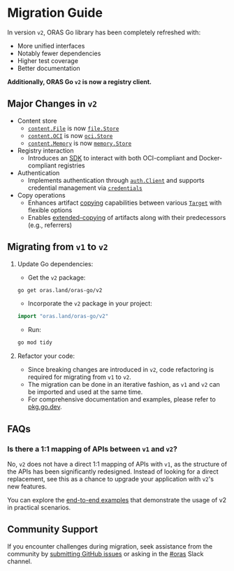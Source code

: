 # Migration Guide

In version `v2`, ORAS Go library has been completely refreshed with:

- More unified interfaces
- Notably fewer dependencies
- Higher test coverage
- Better documentation

**Additionally, ORAS Go `v2` is now a registry client.**

## Major Changes in `v2`

- Content store
  - [`content.File`](https://pkg.go.dev/oras.land/oras-go/pkg/content#File) is now [`file.Store`](https://pkg.go.dev/oras.land/oras-go/v2/content/file#Store)
  - [`content.OCI`](https://pkg.go.dev/oras.land/oras-go/pkg/content#OCI) is now [`oci.Store`](https://pkg.go.dev/oras.land/oras-go/v2/content/oci#Store)
  - [`content.Memory`](https://pkg.go.dev/oras.land/oras-go/pkg/content#Memory) is now [`memory.Store`](https://pkg.go.dev/oras.land/oras-go/v2/content/memory#Store)
- Registry interaction
  - Introduces an [SDK](https://pkg.go.dev/oras.land/oras-go/v2/registry/remote) to interact with both OCI-compliant and Docker-compliant registries
- Authentication
  - Implements authentication through [`auth.Client`](https://pkg.go.dev/oras.land/oras-go/v2/registry/remote/auth#Client) and supports credential management via [`credentials`](https://pkg.go.dev/oras.land/oras-go/v2/registry/remote/credentials)
- Copy operations
  - Enhances artifact [copying](https://pkg.go.dev/oras.land/oras-go/v2#Copy) capabilities between various [`Target`](https://pkg.go.dev/oras.land/oras-go/v2#Target) with flexible options
  - Enables [extended-copying](https://pkg.go.dev/oras.land/oras-go/v2#ExtendedCopy) of artifacts along with their predecessors (e.g., referrers)

## Migrating from `v1` to `v2`

1. Update Go dependencies:
   - Get the `v2` package:

    ```sh
    go get oras.land/oras-go/v2
    ```

   - Incorporate the `v2` package in your project:

    ```go
    import "oras.land/oras-go/v2"
    ```

   - Run:

    ```sh
    go mod tidy
    ```

2. Refactor your code:
   - Since breaking changes are introduced in `v2`, code refactoring is required for migrating from `v1` to `v2`.
   - The migration can be done in an iterative fashion, as `v1` and `v2` can be imported and used at the same time.  
   - For comprehensive documentation and examples, please refer to [pkg.go.dev](https://pkg.go.dev/oras.land/oras-go/v2).

## FAQs

### Is there a 1:1 mapping of APIs between `v1` and `v2`?

No, `v2` does not have a direct 1:1 mapping of APIs with `v1`, as the structure of the APIs has been significantly redesigned. Instead of looking for a direct replacement, see this as a chance to upgrade your application with `v2`'s new features.

You can explore the [end-to-end examples](https://pkg.go.dev/oras.land/oras-go/v2#pkg-overview) that demonstrate the usage of v2 in practical scenarios.

## Community Support

If you encounter challenges during migration, seek assistance from the community by [submitting GitHub issues](https://github.com/oras-project/oras-go/issues/new) or asking in the [#oras](https://cloud-native.slack.com/archives/CJ1KHJM5Z) Slack channel.
